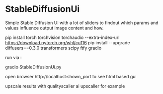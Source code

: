 # StableDiffusionUi

Simple Stable Diffusion UI with a lot of sliders to findout which params and values influence output image content and how.

pip install torch torchvision torchaudio --extra-index-url https://download.pytorch.org/whl/cu116
pip install --upgrade diffusers==0.3.0 transformers scipy ftfy gradio

run via : 

gradio StableDiffusionUi.py 

open browser http://localhost:shown_port to see html based gui

upscale results with qualityscaller ai upscaller for example
